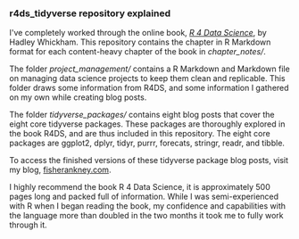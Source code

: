 ### r4ds\_tidyverse repository explained

I've completely worked through the online book, [*R 4 Data
Science*](http://r4ds.had.co.nz/), by Hadley Whickham. This repository
contains the chapter in R Markdown format for each content-heavy chapter
of the book in *chapter\_notes/*.

The folder *project\_management/* contains a R Markdown and Markdown
file on managing data science projects to keep them clean and
replicable. This folder draws some information from R4DS, and some
information I gathered on my own while creating blog posts.

The folder *tidyverse\_packages/* contains eight blog posts that cover
the eight core tidyverse packages. These packages are thoroughly
explored in the book R4DS, and are thus included in this repository. The
eight core packages are ggplot2, dplyr, tidyr, purrr, forecats, stringr,
readr, and tibble.

To access the finished versions of these tidyverse package blog posts,
visit my blog, [fisherankney.com](fisherankney.com).

I highly recommend the book R 4 Data Science, it is approximately 500
pages long and packed full of information. While I was semi-experienced
with R when I began reading the book, my confidence and capabilities
with the language more than doubled in the two months it took me to
fully work through it.
